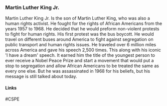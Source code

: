 ### Martin Luther King Jr.

Martin Luther King Jr. Is the son of Martin Luther King, who was also a human rights activist. He fought for the rights of African Americans from the years 1957 to 1968. He decided that he would preform non-violent protests to fight for human rights. His first protest was the bus boycott. He would travel on different buses around America to fight against segregation on public transport and human rights issues. He traveled over 6 million miles across America and gave his speech 2,500 times. This along with his iconic 'I have a dream' speech. It earned him the title of the youngest person to ever receive a Nobel Peace Prize and start a movement that would put a stop to segregation and allow African Americans to be treated the same as every one else. But he was assassinated in 1968 for his beliefs, but his message is still talked about today.

#### Links
#CSPE